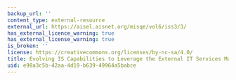 ```yaml
---
backup_url: ''
content_type: external-resource
external_url: https://aisel.aisnet.org/misqe/vol6/iss3/3/
has_external_licence_warning: true
has_external_license_warning: true
is_broken: ''
license: https://creativecommons.org/licenses/by-nc-sa/4.0/
title: Evolving IS Capabilities to Leverage the External IT Services Market
uid: e98a3c5b-42aa-4d19-b639-49964a5babce
---
```

